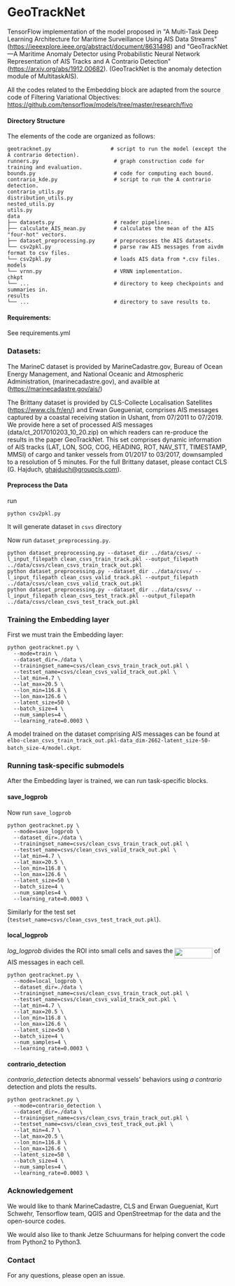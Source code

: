# GeoTrackNet

TensorFlow implementation of the model proposed in "A Multi-Task Deep Learning Architecture for Maritime Surveillance Using AIS Data Streams" (https://ieeexplore.ieee.org/abstract/document/8631498) and "GeoTrackNet—A Maritime Anomaly Detector using Probabilistic Neural Network Representation of AIS Tracks and A Contrario Detection" (https://arxiv.org/abs/1912.00682).
(GeoTrackNet is the anomaly detection module of MultitaskAIS).

All the codes related to the Embedding block are adapted from the source code of Filtering Variational Objectives:
https://github.com/tensorflow/models/tree/master/research/fivo


#### Directory Structure
The elements of the code are organized as follows:

```
geotracknet.py                   # script to run the model (except the A contrario detection).
runners.py                        # graph construction code for training and evaluation.
bounds.py                         # code for computing each bound.
contrario_kde.py                  # script to run the A contrario detection.
contrario_utils.py
distribution_utils.py
nested_utils.py
utils.py
data
├── datasets.py                   # reader pipelines.
├── calculate_AIS_mean.py         # calculates the mean of the AIS "four-hot" vectors.
├── dataset_preprocessing.py      # preprocesses the AIS datasets.
└── csv2pkl.py                    # parse raw AIS messages from aivdm format to csv files.
└── csv2pkl.py                    # loads AIS data from *.csv files.
models
└── vrnn.py                       # VRNN implementation.
chkpt
└── ...                           # directory to keep checkpoints and summaries in.
results
└── ...                           # directory to save results to.
```

#### Requirements: 
See requirements.yml

### Datasets:

The MarineC dataset is provided by MarineCadastre.gov, Bureau of Ocean Energy Management, and National Oceanic and Atmospheric Administration, (marinecadastre.gov), and availble at (https://marinecadastre.gov/ais/)

The Brittany dataset is provided by CLS-Collecte Localisation Satellites (https://www.cls.fr/en/) and Erwan Guegueniat, comprises AIS messages captured by a coastal receiving station in Ushant, from 07/2011 to 07/2019. We provide here a set of processed AIS messages (data/ct_2017010203_10_20.zip) on which readers can re-produce the results in the paper GeoTrackNet. This set comprises dynamic information of AIS tracks (LAT, LON, SOG, COG, HEADING, ROT, NAV_STT, TIMESTAMP, MMSI) of cargo and tanker vessels from 01/2017 to 03/2017, downsampled to a resolution of 5 minutes. For the full Brittany dataset, please contact CLS (G. Hajduch, ghajduch@groupcls.com).

#### Preprocess the Data
run 
```shell
python csv2pkl.py
```
It will generate dataset in `csvs` directory

Now run `dataset_preprocessing.py`.
```shell
python dataset_preprocessing.py --dataset_dir ../data/csvs/ --l_input_filepath clean_csvs_train_track.pkl --output_filepath ../data/csvs/clean_csvs_train_track_out.pkl
python dataset_preprocessing.py --dataset_dir ../data/csvs/ --l_input_filepath clean_csvs_valid_track.pkl --output_filepath ../data/csvs/clean_csvs_valid_track_out.pkl
python dataset_preprocessing.py --dataset_dir ../data/csvs/ --l_input_filepath clean_csvs_test_track.pkl --output_filepath ../data/csvs/clean_csvs_test_track_out.pkl
```

### Training the Embedding layer
First we must train the Embedding layer:
```shell
python geotracknet.py \
  --mode=train \
  --dataset_dir=./data \
  --trainingset_name=csvs/clean_csvs_train_track_out.pkl \
  --testset_name=csvs/clean_csvs_valid_track_out.pkl \
  --lat_min=4.7 \
  --lat_max=20.5 \
  --lon_min=116.8 \
  --lon_max=126.6 \
  --latent_size=50 \
  --batch_size=4 \
  --num_samples=4 \
  --learning_rate=0.0003 \
```

A model trained on the dataset comprising AIS messages can be found at `elbo-clean_csvs_train_track_out.pkl-data_dim-2662-latent_size-50-batch_size-4/model.ckpt`.

### Running task-specific submodels
After the Embedding layer is trained, we can run task-specific blocks.

#### save_logprob
Now run `save_logprob`
```shell
python geotracknet.py \
  --mode=save_logprob \
  --dataset_dir=./data \
  --trainingset_name=csvs/clean_csvs_train_track_out.pkl \
  --testset_name=csvs/clean_csvs_valid_track_out.pkl \
  --lat_min=4.7 \
  --lat_max=20.5 \
  --lon_min=116.8 \
  --lon_max=126.6 \
  --latent_size=50 \
  --batch_size=4 \
  --num_samples=4 \
  --learning_rate=0.0003 \
```
Similarly for the test set (```testset_name=csvs/clean_csvs_test_track_out.pkl```).

#### local_logprob
*log_logprob* divides the ROI into small cells and saves the <img src="/tex/7170cb0578591c3ef08c6b900abb2023.svg?invert_in_darkmode&sanitize=true" align=middle width=86.82290429999999pt height=24.65753399999998pt/> of AIS messages in each cell.
```shell
python geotracknet.py \
  --mode=local_logprob \
  --dataset_dir=./data \
  --trainingset_name=csvs/clean_csvs_train_track_out.pkl \
  --testset_name=csvs/clean_csvs_valid_track_out.pkl \
  --lat_min=4.7 \
  --lat_max=20.5 \
  --lon_min=116.8 \
  --lon_max=126.6 \
  --latent_size=50 \
  --batch_size=4 \
  --num_samples=4 \
  --learning_rate=0.0003 \
```

#### contrario_detection
*contrario_detection* detects abnormal vessels' behaviors using *a contrario* detection and plots the results.
```shell
python geotracknet.py \
  --mode=contrario_detection \
  --dataset_dir=./data \
  --trainingset_name=csvs/clean_csvs_train_track_out.pkl \
  --testset_name=csvs/clean_csvs_test_track_out.pkl \
  --lat_min=4.7 \
  --lat_max=20.5 \
  --lon_min=116.8 \
  --lon_max=126.6 \
  --latent_size=50 \
  --batch_size=4 \
  --num_samples=4 \
  --learning_rate=0.0003 \
```


### Acknowledgement

We would like to thank MarineCadastre, CLS and Erwan Guegueniat, Kurt Schwehr, Tensorflow team, QGIS and OpenStreetmap for the data and the open-source codes.

We would also like to thank Jetze Schuurmans for helping convert the code from Python2 to Python3.

### Contact
For any questions, please open an issue.
